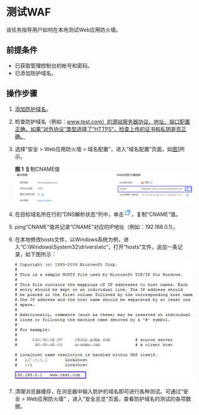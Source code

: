 # 测试WAF<a name="waf_01_0073"></a>

该任务指导用户如何在本地测试Web应用防火墙。

## 前提条件<a name="section990420459317"></a>

-   已获取管理控制台的帐号和密码。
-   已添加防护域名。

## 操作步骤<a name="section177188488332"></a>

1.  [添加防护域名](添加防护域名.md)。
2.  检查防护域名（例如：www.test.com）的源站服务器协议、地址、端口配置正确，如果“对外协议“类型选择了“HTTPS“，检查上传的证书和私钥是否正确。
3.  选择“安全  \>  Web应用防火墙  \>  域名配置“，进入“域名配置“页面，如[图1](#zh-cn_topic_0110861350_fig6137154116346)所示。

    **图 1**  复制CNAME值<a name="zh-cn_topic_0110861350_fig6137154116346"></a>  
    ![](figures/复制CNAME值.jpg "复制CNAME值")

4.  在目标域名所在行的“DNS解析状态“列中，单击![](figures/复制图标.jpg)，复制“CNAME“值。

1.  ping“CNAME“值并记录“CNAME“对应的IP地址（例如：192.168.0.1）。
2.  在本地修改hosts文件，以Windows系统为例，进入“C:\\Windows\\System32\\drivers\\etc“，打开“hosts“文件，追加一条记录，如下图所示：

    ![](figures/测试WAF.jpg)


1.  清理浏览器缓存，在浏览器中输入防护的域名即可进行各种测试。可通过“安全  \>  Web应用防火墙“ ，进入“安全总览“页面，查看防护域名的测试的各项数据。

